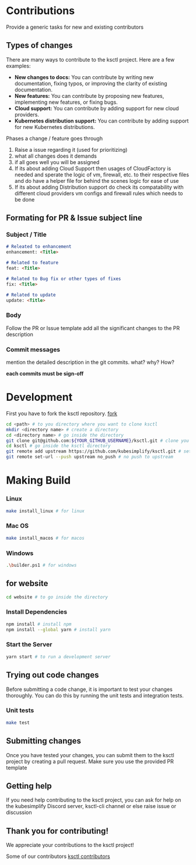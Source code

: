 # Contributions

Provide a generic tasks for new and existing contributors

## Types of changes

There are many ways to contribute to the ksctl project. Here are a few examples:

* **New changes to docs:** You can contribute by writing new documentation, fixing typos, or improving the clarity of existing documentation.
* **New features:** You can contribute by proposing new features, implementing new features, or fixing bugs.
* **Cloud support:** You can contribute by adding support for new cloud providers.
* **Kubernetes distribution support:** You can contribute by adding support for new Kubernetes distributions.

Phases a change / feature goes through

1. Raise a issue regarding it (used for prioritizing)
2. what all changes does it demands
3. if all goes well you will be assigned
4. If its about adding Cloud Support then usages of CloudFactory is needed and sperate the logic of vm, firewall, etc. to their respective files and do have a helper file for behind the scenes logic for ease of use
5. If its about adding Distribution support do check its compatability with different cloud providers vm configs and firewall rules which needs to be done

## Formating for PR & Issue subject line

### Subject / Title

```markdown
# Releated to enhancement
enhancement: <Title>

# Related to feature
feat: <Title>

# Related to Bug fix or other types of fixes
fix: <Title>

# Related to update
update: <Title>
```

### Body
Follow the PR or Issue template
add all the significant changes to the PR description

### Commit messages
mention the detailed description in the git commits.
what? why? How?

**each commits must be sign-off**

# Development
First you have to fork the ksctl repository. [fork](https://github.com/kubesimplify/ksctl/fork)
```bash
cd <path> # to you directory where you want to clone ksctl
mkdir <directory name> # create a directory
cd <directory name> # go inside the directory
git clone git@github.com:${YOUR_GITHUB_USERNAME}/ksctl.git # clone you fork repository
cd ksctl # go inside the ksctl directory
git remote add upstream https://github.com/kubesimplify/ksctl.git # set upstream
git remote set-url --push upstream no_push # no push to upstream
```

# Making Build
### Linux
```bash
make install_linux # for linux
```
### Mac OS
```bash
make install_macos # for macos
```
### Windows
```bash
.\builder.ps1 # for windows
```
## for website
```bash
cd website # to go inside the directory
```
### Install Dependencies
```bash
npm install # install npm  
npm install --global yarn # install yarn
```

### Start the Server
```bash
yarn start # to run a development server
```
## Trying out code changes

Before submitting a code change, it is important to test your changes thoroughly. You can do this by running the unit tests and integration tests.

### Unit tests
```bash
make test
```

## Submitting changes

Once you have tested your changes, you can submit them to the ksctl project by creating a pull request.
Make sure you use the provided PR template

## Getting help

If you need help contributing to the ksctl project, you can ask for help on the kubesimplify Discord server, ksctl-cli channel or else raise issue or discussion

## Thank you for contributing!

We appreciate your contributions to the ksctl project!

Some of our contributors [ksctl contributors](https://github.com/kubesimplify/ksctl/graphs/contributors)
